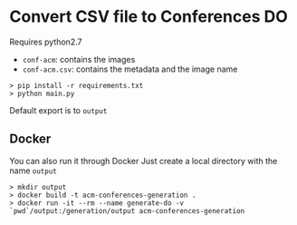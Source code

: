 
# Convert CSV file to Conferences DO

Requires python2.7


* `conf-acm`: contains the images 
* `conf-acm.csv`: contains the metadata and the image name

```shell
> pip install -r requirements.txt
> python main.py
```

Default export is to `output`

## Docker 

You can also run it through Docker 
Just create a local directory with the name `output`

```shell
> mkdir output
> docker build -t acm-conferences-generation .
> docker run -it --rm --name generate-do -v `pwd`/output:/generation/output acm-conferences-generation
```